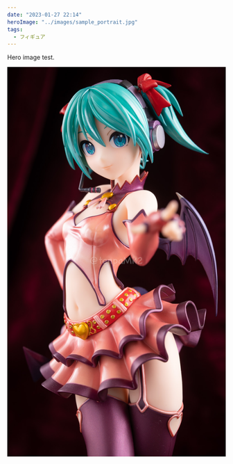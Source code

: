 ```yaml
---
date: "2023-01-27 22:14"
heroImage: "../images/sample_portrait.jpg"
tags:
  - フィギュア
---
```


Hero image test.

![sample_portrait](../images/sample_portrait.jpg)
